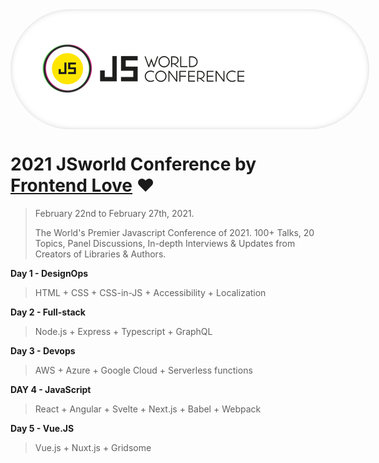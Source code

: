 <div style="width: 100%; background: white; border-radius: 200px; padding: 50px 35px; box-shadow: inset black 0px 0px 15px -10px;">
  <img src="/assets/js-world-conference-logo.png" alt="JS World Conference logo" style="max-width:100%;">
</div>

# 2021 JSworld Conference by [Frontend Love](https://frontenddeveloperlove.com/) ❤️

> February 22nd to February 27th, 2021.
> 
> The World's Premier Javascript Conference of 2021. 100+ Talks, 20 Topics, Panel Discussions, In-depth Interviews & Updates from Creators of Libraries & Authors.

**Day 1 - DesignOps**

> HTML + CSS + CSS-in-JS + Accessibility + Localization

**Day 2 - Full-stack**

> Node.js + Express + Typescript + GraphQL

**Day 3 - Devops**

> AWS + Azure + Google Cloud + Serverless functions

**DAY 4 - JavaScript**

> React + Angular + Svelte + Next.js + Babel + Webpack

**Day 5 - Vue.JS**

> Vue.js + Nuxt.js + Gridsome
